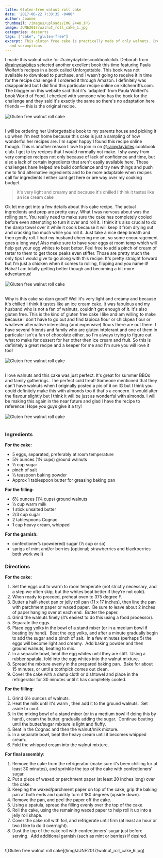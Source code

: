 ```yaml
---
title: Gluten-free walnut roll cake
date: '2017-06-22 7:30:35 -0400'
author: Joanne
thumbnail: /images/uploads/IMG_2448.JPG
image: JUNE2017/walnut_roll_cake_1.jpg
categories: desserts
tags: ["cake", "gluten-free"]
excerpt: This gluten free cake is practically made of only walnuts. Creamy, crunchy
  and scrumptious
---
```

I made this walnut cake for #rainydaybitescookbookclub. Deborah from [@rainydaybites](https://www.instagram.com/rainydaybites) selected another excellent book this time featuring Paula Wolfert's recipes in a book called Unforgettable. This book was not available to download to purchase, and I wasn't going to receive it in time for the recipe challenge if I ordered it through Amazon.  I definitely was disappointed but I did find this particular recipe online on kitchenriffs.com. The blogger on this website said that it's 'adapted' from Paula Wolfert's book World of Food. I checked with someone who has the book for the challenge and they said it's exactly the same so there's no adaptation here friends — this is the original recipe.
<br>
<br>
![Gluten free walnut roll cake](/img/JUNE2017/walnut_roll_cake_2.jpg)  
<br>

I will be ordering her Unforgettable book to my parents house and picking it up when I'm next home because this cake is just a sampling of how wonderful her recipes are. I'm super happy I found this recipe online though.  This is another reason I love to join in on [@rainydaybites](https://www.instagram.com/rainydaybites) cookbook club. I get to try recipes that I would normally not make. I shy away from very complex recipes not only because of lack of confidence and time, but also a lack of certain ingredients that aren't easily available here. These challenges have helped me build confidence and try new things and push me to find alternative ingredients and to be more adaptable when recipes call for ingredients I either cant get here or are way over my cooking budget.

> it's very light and creamy and because it's chilled I think it tastes like an ice cream cake

Ok let me get into a few details about this cake recipe. The actual ingredients and prep are pretty easy. What I was nervous about was the rolling part. You really need to make sure the cake has completely cooled before even attempting to turn it over and roll it.  I think it's also crucial to do the damp towel over it while it cools because it will keep it from drying out and cracking too much while you roll it. Just take a nice deep breath and then gently roll. I had my husband cheering me on, so some encouragement goes a long way! Also make sure to have your eggs at room temp which will help get your egg whites to beat better.  Feel free to add a pinch of cream of tartar to them to get those peaks even stiffer. Those are pretty much the only tips I would give to go along with this recipe.  It's pretty straight forward but I'm just a chicken when it comes to rolling, flipping and you name it! Haha! I am totally getting better though and becoming a bit more adventurous!
<br>
<br>
![Gluten free walnut roll cake](/img/JUNE2017/walnut_roll_cake_3.jpg)  
<br>

Why is this cake so darn good? Well it's very light and creamy and because it's chilled I think it tastes like an ice cream cake. It was fabulous and my husband who is not a fan of walnuts, couldn't get enough of it.  It's also gluten free. This is the kind of gluten free cake I like and am willing to make because I don't have to go out and find tapioca flour or chickpea flour or whatever alternative interesting (and expensive) flours there are out there. I have several friends and family who are gluten intolerant and one of them in particular isn't a fan of chocolate either, so I'm always trying to figure out what to make for dessert for her other then ice cream and fruit. So this is definitely a great recipe and a keeper for me and I'm sure you will love it too!
<br>
<br>
![Gluten free walnut roll cake](/img/JUNE2017/walnut_roll_cake_5.jpg)  
<br>

I love walnuts and this cake was just perfect.  It's great for summer BBQs and family gatherings.  The perfect cold treat! Someone mentioned that they can't have walnuts when I originally  posted a pic of it on IG but I think you could definitely make this with almonds too if that's a concern. It would alter the flavour slightly but I think it will be just as wonderful with almonds.  I will be making this again in the near future and glad I have the recipe to reference! Hope you guys give it a try!
<br>
<br>
![Gluten free walnut roll cake](/img/JUNE2017/walnut_roll_cake_6.jpg)  
<br>

### Ingredients

**For the cake:**

* 5 eggs, separated, preferably at room temperature
* 5½ ounces (1½ cups) ground walnuts
* ½ cup sugar
* pinch of salt
* ½ teaspoon baking powder
* Approx 1 tablespoon butter for greasing baking pan

**For the filling:**

* 6½ ounces (1¾ cups) ground walnuts
* ½ cup warm milk
* 1 stick unsalted butter
* 2/3 cup sugar
* 2 tablespoons Cognac
* 1 cup heavy cream, whipped

**For the garnish:**

* confectioner’s (powdered) sugar (½ cup or so)
* sprigs of mint and/or berries (optional; strawberries and blackberries both work well)
  <br>

### Directions

**For the cake:**

1. Set the eggs out to warm to room temperate (not strictly necessary, and a step we often skip, but the whites beat better if they’re not cold).
2. When ready to proceed, preheat oven to 375 degree F.
3. Butter a half-sheet pan or jelly roll pan (11 x 17 inches), then line the pan with parchment paper or waxed paper.  Be sure to leave about 2 inches of paper hanging over at each end.  Butter the paper.
4. Grind the walnuts finely (it’s easiest to do this using a food processor).
5. Separate the eggs.
6. Place egg yolks in the bowl of a stand mixer (or in a medium bowl if beating by hand).  Beat the egg yolks, and after a minute gradually begin to add the sugar and a pinch of salt.  In a few minutes (perhaps 5) the eggs will become light and creamy.  Add baking powder and then ground walnuts, beating to mix.
7. In a separate bowl, beat the egg whites until they are stiff.  Using a rubber spatula, fold into the egg whites into the walnut mixture.
8. Spread the mixture evenly in the prepared baking pan.  Bake for about 15 minutes, or until a toothpick comes out clean.
9. Cover the cake with a damp cloth or dishtowel and place in the refrigerator for 30 minutes until it has completely cooled.
   <br>

**For the filling:**

1. Grind 6½ ounces of walnuts.
2. Heat the milk until it's warm , then add it to the ground walnuts.  Set aside to cool.
3. In the mixing bowl of a stand mixer (or in a medium bowl if doing this by hand), cream the butter, gradually adding the sugar.  Continue beating until the butter/sugar mixture is light and fluffy.
4. Beat in the Cognac and then the walnut/milk mixture.
5. In a separate bowl, beat the heavy cream until it becomes whipped cream.
6. Fold the whipped cream into the walnut mixture.

**For final assembly:**

1. Remove the cake from the refrigerator (make sure it’s been chilling for at least 30 minutes), and sprinkle the top of the cake with confectioners’ sugar.
2. Put a piece of waxed or parchment paper (at least 20 inches long) over the cake.
3. Keeping the waxed/parchment paper on top of the cake, grip the baking pan at both ends and quickly turn it 180 degrees (upside down).
4. Remove the pan, and peel the paper off the cake.
5. Using a spatula, spread the filling evenly over the top of the cake.
6. Roll the cake, using the remaining waxed paper to help roll it up into a jelly roll shape.
7. Cover the cake roll with foil, and refrigerate until firm (at least an hour or two I like to do it overnight).
8. Dust the top of the cake roll with confectioners’ sugar just before serving.  Add additional garnish (such as mint or berries) if desired.

<br>
![Gluten free walnut roll cake](/img/JUNE2017/walnut_roll_cake_6.jpg)
